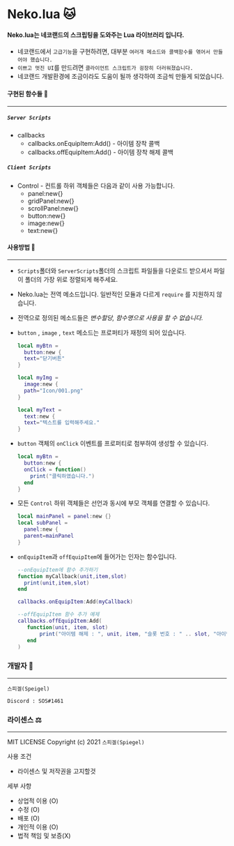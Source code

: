 # Neko.lua 🐱

#### Neko.lua는 네코랜드의 스크립팅을 도와주는 Lua 라이브러리 입니다.

* 네코랜드에서 `고급기능`을 구현하려면, 대부분 `여러개 메소드와 콜백함수를 엮어서 만들어야 했습니다.`
* `이쁘고 멋진 UI`를 만드려면 `클라이언트 스크립트가 굉장히 더러워졌습니다.`
* 네코랜드 개발환경에 조금이라도 도움이 될까 생각하여 조금씩 만들게 되었습니다.

#### 구현된 함수들 📎
- - -

##### `Server Scripts`
 
  * callbacks
    * callbacks.onEquipItem:Add() - 아이템 장착 콜백
    * callbacks.offEquipItem:Add() - 아이템 장착 해제 콜백

##### `Client Scripts`

  * Control - 컨트롤 하위 객체들은 다음과 같이 사용 가능합니다.
    * panel:new{}
    * gridPanel:new{}
    * scrollPanel:new{}
    * button:new{}
    * image:new{}
    * text:new{}


#### 사용방법 💬
- - -
* `Scripts`폴더와 `ServerScripts`폴더의 스크립트 파일들을 다운로드 받으셔서 파일이 폴더의 가장 위로 정렬되게 해주세요.

* Neko.lua는 전역 메소드입니다. 일반적인 모듈과 다르게 `require` 를 지원하지 않습니다.
* 전역으로 정의된 메소드들은 *변수할당, 함수명으로 사용을 할 수 없습니다.*

* `button` , `image` , `text` 메소드는 프로퍼티가 재정의 되어 있습니다.
  ```lua
  local myBtn = 
    button:new {
    text="닫기버튼"
  }

  local myImg = 
    image:new {
    path="Icon/001.png"
  }

  local myText = 
    text:new {
    text="텍스트를 입력해주세요."
  }
  ```
* `button` 객체의 `onClick` 이벤트를 프로퍼티로 첨부하여 생성할 수 있습니다.
  ```lua
  local myBtn = 
    button:new {
    onClick = function() 
      print("클릭하였습니다.") 
    end
  }
  ```
* 모든 `Control` 하위 객체들은 선언과 동시에 부모 객체를 연결할 수 있습니다.
  ```lua
  local mainPanel = panel:new {}
  local subPanel = 
    panel:new {
    parent=mainPanel
  }
  ```
* `onEquipItem`과 `offEquipItem`에 들어가는 인자는 함수입니다.
  ```lua
  --onEquipItem에 함수 추가하기
  function myCallback(unit,item,slot)
    print(unit,item,slot)
  end

  callbacks.onEquipItem:Add(myCallback)

  --offEquipItem 함수 추가 예제
  callbacks.offEquipItem:Add(
     function(unit, item, slot)
         print("아이템 해제 : ", unit, item, "슬롯 번호 : " .. slot, "아이템 id : " .. item.id)
     end
  )
  ```

### 개발자 👾
- - -
`스피겔(Speigel)`

`Discord : SOS#1461`

### 라이센스 ⚖️
- - -
MIT LICENSE Copyright (c) 2021 `스피겔(Spiegel)`

사용 조건
- 라이센스 및 저작권을 고지할것

세부 사항
- 상업적 이용 (O)
- 수정 (O)
- 배포 (O)
- 개인적 이용 (O)
- 법적 책임 및 보증(X)


